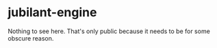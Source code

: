 # jubilant-engine
Nothing to see here. That's only public because it needs to be for some obscure reason.
